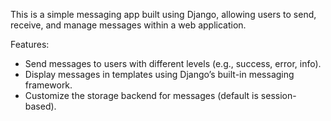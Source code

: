 This is a simple messaging app built using Django, allowing users to send, receive, and manage messages within a web application.

Features:
- Send messages to users with different levels (e.g., success, error, info).
- Display messages in templates using Django’s built-in messaging framework.
- Customize the storage backend for messages (default is session-based).
